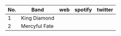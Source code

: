 No. | Band | web | spotify | twitter
--- | ---- | --- | ------- | -------
1  | King Diamond |  |  | 
2  | Mercyful Fate |  |  | 
